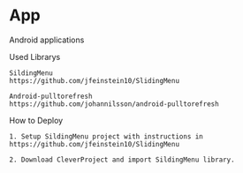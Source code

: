 App
===

Android applications


Used Librarys

    SildingMenu
    https://github.com/jfeinstein10/SlidingMenu

    Android-pulltorefresh
    https://github.com/johannilsson/android-pulltorefresh
  
How to Deploy

    1. Setup SildingMenu project with instructions in https://github.com/jfeinstein10/SlidingMenu

    2. Download CleverProject and import SildingMenu library. 
